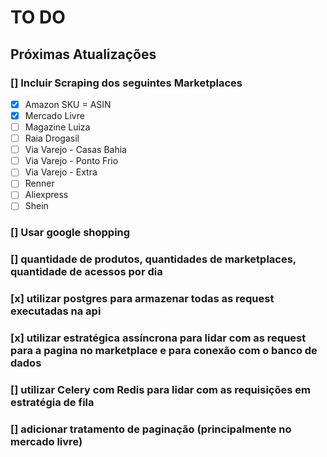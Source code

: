 # TO DO

## Próximas Atualizações

### [] Incluir Scraping dos seguintes Marketplaces

- [x] Amazon SKU = ASIN
- [x] Mercado Livre
- [ ] Magazine Luiza
- [ ] Raia Drogasil
- [ ] Via Varejo - Casas Bahia
- [ ] Via Varejo - Ponto Frio
- [ ] Via Varejo - Extra
- [ ] Renner
- [ ] Aliexpress
- [ ] Shein

### [] Usar google shopping

### [] quantidade de produtos, quantidades de marketplaces, quantidade de acessos por dia

### [x] utilizar postgres para armazenar todas as request executadas na api

### [x] utilizar estratégica assíncrona para lidar com as request para a pagina no marketplace e para conexão com o banco de dados

### [] utilizar Celery com Redis para lidar com as requisições em estratégia de fila

### [] adicionar tratamento de paginação (principalmente no mercado livre)
